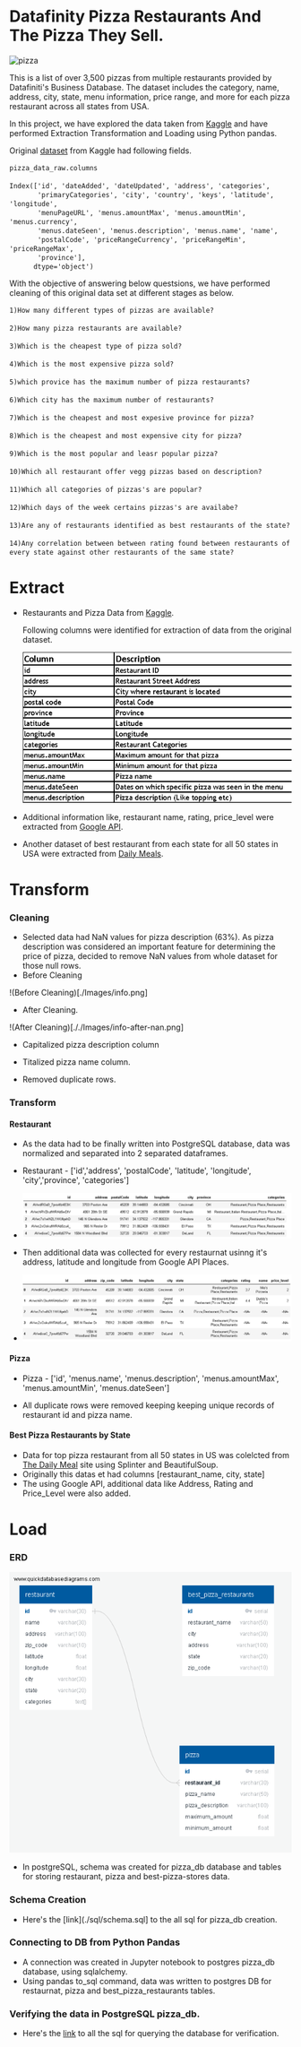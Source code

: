 # Datafinity Pizza Restaurants And The Pizza They Sell.

![pizza](https://nodesource.com/products/nsolid)

This is a list of over 3,500 pizzas from multiple restaurants provided by Datafiniti's Business Database. The dataset includes the category, name, address, city, state, menu information, price range, and more for each pizza restaurant across all states from USA.

In this project, we have explored the data taken from [Kaggle](https://www.kaggle.com/datafiniti/pizza-restaurants-and-the-pizza-they-sell) and have performed Extraction Transformation and Loading using Python pandas.

Original [dataset](./Resources/Datafiniti_Pizza_Restaurants_and_the_Pizza_They_Sell_May19.csv) from Kaggle had following fields.
```
pizza_data_raw.columns

Index(['id', 'dateAdded', 'dateUpdated', 'address', 'categories',
       'primaryCategories', 'city', 'country', 'keys', 'latitude', 'longitude',
       'menuPageURL', 'menus.amountMax', 'menus.amountMin', 'menus.currency',
       'menus.dateSeen', 'menus.description', 'menus.name', 'name',
       'postalCode', 'priceRangeCurrency', 'priceRangeMin', 'priceRangeMax',
       'province'],
      dtype='object')
```

With the objective of answering below questsions, we have performed cleaning  of this original data set at different stages as below.
```
1)How many different types of pizzas are available?

2)How many pizza restaurants are available?

3)Which is the cheapest type of pizza sold?

4)Which is the most expensive pizza sold?

5)which provice has the maximum number of pizza restaurants?

6)Which city has the maximum number of restaurants?

7)Which is the cheapest and most expesive province for pizza?

8)Which is the cheapest and most expensive city for pizza?

9)Which is the most popular and leasr popular pizza?

10)Which all restaurant offer vegg pizzas based on description?

11)Which all categories of pizzas's are popular?

12)Which days of the week certains pizzas's are availabe?

13)Are any of restaurants identified as best restaurants of the state?

14)Any correlation between between rating found between restaurants of every state against other restaurants of the same state?

```
# Extract

 - Restaurants and Pizza Data from [Kaggle](https://www.kaggle.com/datafiniti/pizza-restaurants-and-the-pizza-they-sell).
 
   Following columns were identified for extraction of data from the original dataset.
   
   ![meta-data](./Images/meta_data.png)
   
 - Additional information like, restaurant name, rating, price_level were extracted from [Google API](https://developers.google.com/places/web-service/details).
 
 - Another dataset of best restaurant from each state for all 50 states in USA were extracted from [Daily Meals](https://www.thedailymeal.com/eat/best-pizza-every-state-slideshow).

# Transform

### Cleaning

  - Selected data had NaN values for pizza description (63%). As pizza description was considered an important feature for determining the price of pizza, decided to remove NaN values from whole dataset for those null rows.  
  - Before Cleaning
  
  !(Before Cleaning)[./Images/info.png]
  
  - After Cleaning.
  
  !(After Cleaning)[././Images/info-after-nan.png]
  
  - Capitalized pizza description column
  
  - Titalized pizza name column.
  
  - Removed duplicate rows.

### Transform

#### Restaurant

  - As the data had to be finally written into PostgreSQL database, data was normalized and separated into 2 separated dataframes.
  
  - Restaurant - ['id','address', 'postalCode', 'latitude', 'longitude', 'city','province', 'categories']
  
  - ![restaurant](./Images/restaurant.png)
  
  - Then additional data was collected for every restaurnat usinng it's address, latitude and longitude from Google API Places.
  
  - ![revised-restaurant](./Images/restaurant-after-api.png)

#### Pizza

  - Pizza - ['id', 'menus.name', 'menus.description', 'menus.amountMax', 'menus.amountMin', 'menus.dateSeen']
  
  - All duplicate rows were removed keeping keeping unique records of restaurant id and pizza name.

#### Best Pizza Restaurants by State

  - Data for top pizza restaurant from all 50 states in US was colelcted from [The Daily Meal](https://www.thedailymeal.com/eat/best-pizza-every-state-slideshow/slide-17) site using Splinter and BeautifulSoup. 
  - Originally this datas et had columns [restaurant_name,	city,	state]
  - The using Google API, additional data like Address, Rating and Price_Level were also added.

# Load

### ERD

  ![pizza-db](./Images/PIZZA_DB.png)
  
  - In postgreSQL, schema was created for pizza_db database and tables for storing restaurant, pizza and best-pizza-stores data.

### Schema Creation

  - Here's the [link](./sql/schema.sql] to the all sql for pizza_db creation.

### Connecting to DB from Python Pandas

  - A connection was created in Jupyter notebook to postgres pizza_db database, using sqlalchemy.
  - Using pandas to_sql command, data was written to postgres DB for restaurnat, pizza and best_pizza_restaurants tables.

### Verifying the data in PostgreSQL pizza_db.

   - Here's the [link](./sql/query.sql) to all the sql for querying the database for verification.


